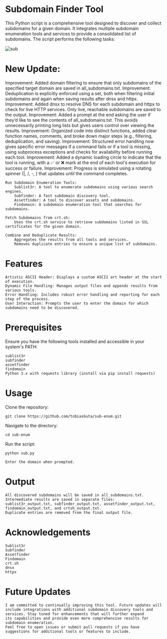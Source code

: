 # Subdomain Finder Tool

This Python script is a comprehensive tool designed to discover and collect subdomains for a given domain. It integrates multiple subdomain enumeration tools and services to provide a consolidated list of subdomains. The script performs the following tasks:

![sub](https://github.com/user-attachments/assets/2785a09f-5f33-430c-86a4-65d511b1243d)

# New Update:

Improvement: Added domain filtering to ensure that only subdomains of the specified target domain are saved in all_subdomains.txt.
Improvement: Deduplication is explicitly enforced using a set, both when filtering initial subdomains and again when saving results after dnsx and httpx.
Improvement: Added dnsx to resolve DNS for each subdomain and httpx to check for live HTTP services. Only live, reachable subdomains are saved to the output.
Improvement: Added a prompt at the end asking the user if they’d like to see the contents of all_subdomains.txt. This avoids unnecessarily printing long lists but gives users control over viewing the results.
Improvement: Organized code into distinct functions, added clear function names, comments, and broke down major steps (e.g., filtering, deduplication, and saving).
Improvement: Structured error handling now gives specific error messages if a command fails or if a tool is missing, using subprocess exceptions and checks for availability before running each tool.
Improvement: Added a dynamic loading circle to indicate that the tool is running, with a ✅ or ❌ mark at the end of each tool's execution for success or failure.
Improvement: Progress is simulated using a rotating spinner (|, /, -, \) that updates until the command completes.


    Run Subdomain Enumeration Tools:
        Sublist3r: A tool to enumerate subdomains using various search engines.
        Subfinder: A fast subdomain discovery tool.
        Assetfinder: A tool to discover assets and subdomains.
        Findomain: A subdomain enumeration tool that searches for subdomains.

    Fetch Subdomains from crt.sh:
        Uses the crt.sh service to retrieve subdomains listed in SSL certificates for the given domain.

    Combine and Deduplicate Results:
        Aggregates the results from all tools and services.
        Removes duplicate entries to ensure a unique list of subdomains.

# Features

    Artistic ASCII Header: Displays a custom ASCII art header at the start of execution.
    Dynamic File Handling: Manages output files and appends results from various tools.
    Error Handling: Includes robust error handling and reporting for each step of the process.
    User Interaction: Prompts the user to enter the domain for which subdomains need to be discovered.

# Prerequisites

Ensure you have the following tools installed and accessible in your system's PATH:

    sublist3r
    subfinder
    assetfinder
    findomain
    Python 3.x with requests library (install via pip install requests)

# Usage

Clone the repository:

    git clone https://github.com/tobiasGuta/sub-enum.git

Navigate to the directory:

    cd sub-enum

Run the script:

    python sub.py

    Enter the domain when prompted.

# Output

    All discovered subdomains will be saved in all_subdomains.txt.
    Intermediate results are saved in separate files: sublist3r_output.txt, subfinder_output.txt, assetfinder_output.txt, findomain_output.txt, and crtsh_output.txt.
    Duplicate entries are removed from the final output file.


# Acknowledgements

    Sublist3r
    Subfinder
    Assetfinder
    Findomain
    crt.sh
    dnsx
    httpx

# Future Updates

    I am committed to continually improving this tool. Future updates will include integrations with additional subdomain discovery tools and services. Stay tuned for enhancements that will further expand        its capabilities and provide even more comprehensive results for subdomain enumeration.
    Feel free to open issues or submit pull requests if you have suggestions for additional tools or features to include.
